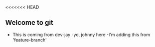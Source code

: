 <<<<<<< HEAD
## Welcome to git

- This is coming from dev-jay
-yo, johnny here
-I'm adding this from 'feature-branch'
